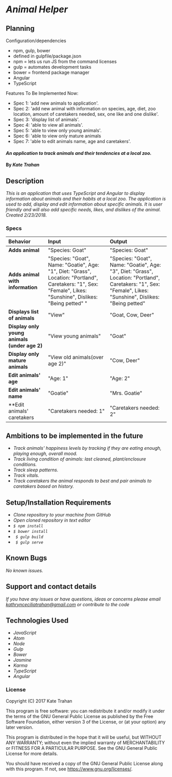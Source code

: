 # _Animal Helper_

## Planning

Configuration/dependencies
  * npm, gulp, bower
  * defined in gulpfile/package.json
  * npm = lets us run JS from the command licenses
  * gulp = automates development tasks
  * bower = frontend package manager
  * Angular
  * TypeScript

Features To Be Implemented Now:
  * Spec 1: 'add new animals to application'.
  * Spec 2: 'add new animal with information on species, age, diet, zoo location, amount of caretakers needed, sex, one like and one dislike'.
  * Spec 3: 'display list of animals'.
  * Spec 4: 'able to view all animals'.
  * Spec 5: 'able to view only young animals'.
  * Spec 6: 'able to view only mature animals
  * Spec 7: 'able to edit animals name, age and caretakers'.

#### _An application to track animals and their tendencies at a local zoo._

#### By _**Kate Trahan**_

## Description

_This is an application that uses TypeScript and Angular to display information about animals and their habits at a local zoo. The application is used to add, display and edit information about specific animals. It is user friendly and will also add specific needs, likes, and dislikes of the animal. Created 2/23/2018._

### Specs
| Behavior | Input | Output |
| :-------------     | :------------- | :-------------
| **Adds animal**| "Species: Goat" | "Species: Goat" |
| **Adds animal with information**| "Species: "Goat", Name: "Goatie", Age: "1", Diet: "Grass", Location: "Portland", Caretakers: "1", Sex: "Female", Likes: "Sunshine", Dislikes: "Being petted" " | "Species: "Goat", Name: "Goatie", Age: "3", Diet: "Grass", Location: "Portland", Caretakers: "1", Sex: "Female", Likes: "Sunshine", Dislikes: "Being petted" |
| **Displays list of animals**| "View" | "Goat, Cow, Deer"|
| **Display only young animals (under age 2)** |"View young animals"| "Goat"|
| **Display only mature animals** |"View old animals(over age 2)"|"Cow, Deer"|
| **Edit animals' age** |"Age: 1"| "Age: 2"|
| **Edit animals' name** | "Goatie" | "Mrs. Goatie"|
| **Edit animals' caretakers| "Caretakers needed: 1" | "Caretakers needed: 2" |

## Ambitions to be implemented in the future
* _Track animals' happiness levels by tracking if they are eating enough, playing enough, overall mood._
* _Track living condition of animals: last cleaned, plant/enclosure conditions._
* _Track sleep patterns._
* _Track vitals._
* _Track caretakers the animal responds to best and pair animals to caretakers based on history._

## Setup/Installation Requirements

* _Clone repository to your machine from GitHub_
* _Open cloned repository in text editor_
* _```$ npm install```_
* _```$ bower install```_
* _``` $ gulp build```_
* _``` $ gulp serve```_

## Known Bugs

_No known issues._

## Support and contact details

_If you have any issues or have questions, ideas or concerns please email kathrynceciliatrahan@gmail.com or contribute to the code_

## Technologies Used

* _JavaScript_
* _Atom_
* _Node_
* _Gulp_
* _Bower_
* _Jasmine_
* _Karma_
* _TypeScript_
* _Angular_

### License
Copyright (C) 2017 Kate Trahan

This program is free software: you can redistribute it and/or modify it under the terms of the GNU General Public License as published by the Free Software Foundation, either version 3 of the License, or (at your option) any later version.

This program is distributed in the hope that it will be useful, but WITHOUT ANY WARRANTY; without even the implied warranty of MERCHANTABILITY or FITNESS FOR A PARTICULAR PURPOSE. See the GNU General Public License for more details.

You should have received a copy of the GNU General Public License along with this program. If not, see https://www.gnu.org/licenses/.
